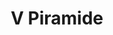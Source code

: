 ---
title: V Piramide

mediaPath: /videos/p_09_tha1313-1080p.mp4
mediaPosition:  [296129.86820310395,4633857.526811792,129.11260190597346]
mediaRotation:  [0.33983239311468716,-0.6736811109499271,-0.5859257897265207,0.295565008538849]
mediaScale: 1
cameraFOV: 38

cameraPosition:  [296127.00092459226,4633859.645660715,128.61340938441583]
cameraTarget:  [296130.71252690523,4633856.902877084,129.25959848327474]

animationEntry: 
---